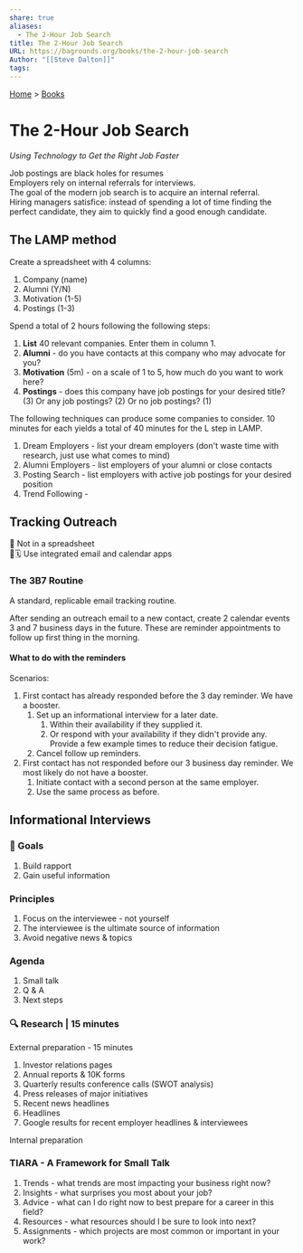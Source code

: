 ```yaml
---
share: true
aliases:
  - The 2-Hour Job Search
title: The 2-Hour Job Search
URL: https://bagrounds.org/books/the-2-hour-job-search
Author: "[[Steve Dalton]]"
tags: 
---
```

[Home](../index.md) > [Books](./index.md)  
# The 2-Hour Job Search  
_Using Technology to Get the Right Job Faster_  
  
Job postings are black holes for resumes  
Employers rely on internal referrals for interviews.   
The goal of the modern job search is to acquire an internal referral.   
Hiring managers satisfice: instead of spending a lot of time finding the perfect candidate, they aim to quickly find a good enough candidate.  
  
## The LAMP method  
Create a spreadsheet with 4 columns:  
1. Company (name)  
2. Alumni (Y/N)  
3. Motivation (1-5)  
4. Postings (1-3)  
  
Spend a total of 2 hours following the following steps:  
1. **List** 40 relevant companies. Enter them in column 1.  
2. **Alumni** - do you have contacts at this company who may advocate for you?  
3. **Motivation** (5m) - on a scale of 1 to 5, how much do you want to work here?  
4. **Postings** - does this company have job postings for your desired title? (3) Or any job postings? (2) Or no job postings? (1)  
  
The following techniques can produce some companies to consider. 10 minutes for each yields a total of 40 minutes for the L step in LAMP.  
1. Dream Employers - list your dream employers (don't waste time with research, just use what comes to mind)  
2. Alumni Employers - list employers of your alumni or close contacts  
3. Posting Search - list employers with active job postings for your desired position  
4. Trend Following -   
  
## Tracking Outreach  
🚫 Not in a spreadsheet  
📧🗓️ Use integrated email and calendar apps  
  
### The 3B7 Routine  
A standard, replicable email tracking routine.  
  
After sending an outreach email to a new contact, create 2 calendar events 3 and 7 business days in the future. These are reminder appointments to follow up first thing in the morning.  
  
#### What to do with the reminders  
Scenarios:  
1. First contact has already responded before the 3 day reminder. We have a booster.  
    1. Set up an informational interview for a later date.  
        1. Within their availability if they supplied it.  
        2. Or respond with your availability if they didn't provide any. Provide a few example times to reduce their decision fatigue.  
    2. Cancel follow up reminders.  
2. First contact has not responded before our 3 business day reminder. We most likely do not have a booster.  
    1. Initiate contact with a second person at the same employer.   
    2. Use the same process as before.  
  
## Informational Interviews  
### 🎯 Goals  
1. Build rapport  
2. Gain useful information  
  
### Principles  
1. Focus on the interviewee - not yourself  
2. The interviewee is the ultimate source of information  
3. Avoid negative news & topics  
  
### Agenda  
1. Small talk  
2. Q & A  
3. Next steps  
  
### 🔍 Research | 15 minutes  
External preparation - 15 minutes  
1. Investor relations pages  
  1. Annual reports & 10K forms  
  2. Quarterly results conference calls (SWOT analysis)  
  3. Press releases of major initiatives  
  4. Recent news headlines  
2. Headlines  
3. Google results for recent employer headlines & interviewees  
  
Internal preparation  
  
### TIARA - A Framework for Small Talk  
1. Trends - what trends are most impacting your business right now?  
2. Insights - what surprises you most about your job?  
3. Advice - what can I do right now to best prepare for a career in this field?  
4. Resources - what resources should I be sure to look into next?  
5. Assignments - which projects are most common or important in your work?  
  
